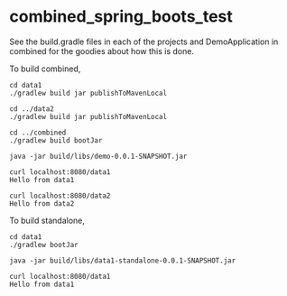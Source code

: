 # combined_spring_boots_test

See the build.gradle files in each of the projects and DemoApplication in combined for the goodies about how this is done.

To build combined,

```
cd data1
./gradlew build jar publishToMavenLocal

cd ../data2
./gradlew build jar publishToMavenLocal

cd ../combined
./gradlew build bootJar

java -jar build/libs/demo-0.0.1-SNAPSHOT.jar

curl localhost:8080/data1
Hello from data1

curl localhost:8080/data2
Hello from data2
```

To build standalone,

```
cd data1
./gradlew bootJar

java -jar build/libs/data1-standalone-0.0.1-SNAPSHOT.jar

curl localhost:8080/data1
Hello from data1
```
